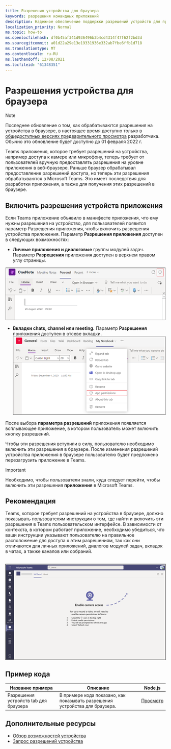 ```yaml
---
title: Разрешения устройства для браузера
keywords: разрешения командных приложений
description: Надежное обеспечение поддержки разрешений устройств для приложений в нашем веб-клиенте
localization_priority: Normal
ms.topic: how-to
ms.openlocfilehash: df0b45af341d936496b3b4cd4314f47f62f2bd3d
ms.sourcegitcommit: a01d22a29e13e19331936e332ab7fbe6ffb1d718
ms.translationtype: MT
ms.contentlocale: ru-RU
ms.lasthandoff: 12/08/2021
ms.locfileid: "61348351"
---
```

# <a name="device-permissions-for-the-browser"></a>Разрешения устройства для браузера

> [!NOTE]
> Последнее обновление о том, как обрабатываются разрешения на устройства в браузере, в настоящее время доступно только в [общедоступных версиях предварительного просмотра](../../resources/dev-preview/developer-preview-intro.md) разработчика. Обычно это обновление будет доступно до 01 февраля 2022 г.


Teams приложения, которое требует разрешений на устройства, например доступа к камере или микрофону, теперь требует от пользователей вручную предоставлять разрешения на уровне приложения в веб-браузере. Раньше браузер обрабатывал предоставление разрешений доступа, но теперь эти разрешения обрабатываются в Microsoft Teams. Это имеет последствия для разработки приложения, а также для получения этих разрешений в браузере.

## <a name="enable-apps-device-permissions"></a>Включить разрешения устройств приложения
Если Teams приложение объявило в [](native-device-permissions.md#specify-permissions) манифесте приложения, что ему нужны  разрешения на устройство, для пользователей появится параметр Разрешения приложения, чтобы включить разрешения устройства приложения. Параметр **Разрешения приложения** доступен в следующих возможностях: 

* **Личные приложения и диалоговые** группы модулей задач. Параметр **Разрешения** приложения доступен в верхнем правом углу страницы.
<img src="../../assets/images/tabs/apppermissions.png" alt="App permissions button" width="800"/>

* **Вкладки chats, channel или meeting.** Параметр **Разрешения** приложения доступен в отсеве вкладки. ![ Отсев разрешений приложений](../../assets/images/tabs/drop-downapppermissions.png)

После выбора **параметра разрешений** приложения появляется всплывающее приложение, в котором пользователь может включить кнопку разрешений.

Чтобы эти разрешения вступили в силу, пользователю необходимо включить эти разрешения в браузере. После изменения разрешений устройства приложения в браузере пользователю будет предложено перезагрузить приложение в Teams.

> [!IMPORTANT]
> Необходимо, чтобы пользователи знали, куда следует перейти, чтобы включить эти разрешения **приложения** в Microsoft Teams.

## <a name="recommendation"></a>Рекомендация
Teams, которое требует разрешений на устройства в браузере, должно показывать пользователям инструкции о том, где найти и включить эти разрешения в Teams пользовательском интерфейсе. В зависимости от контекста, в котором работает приложение, необходимо убедиться, что ваши инструкции указывают пользователю на правильное расположение для доступа к этим разрешениям, так как они отличаются для личных приложений, диалогов модулей задач, вкладок в чатах, а также каналов или собраний.

</br>
<img src="../../assets/images/tabs/enable-access.png" alt="Enable camera access" width="800"/>

## <a name="code-sample"></a>Пример кода

|Название примера | Описание | Node.js |
|----------------|-----------------|--------------|
| Разрешения устройств tab для браузера | В примере кода показано, как показывать разрешения устройства для браузера. | [Просмотр](https://github.com/OfficeDev/Microsoft-Teams-Samples/tree/main/samples/tab-device-permissions/nodejs) |


## <a name="see-also"></a>Дополнительные ресурсы

* [Обзор возможностей устройства](device-capabilities-overview.md)
* [Запрос разрешений устройства](native-device-permissions.md)
